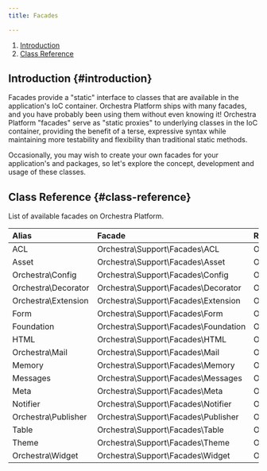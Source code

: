```yaml
---
title: Facades

---
```


1. [Introduction](#introduction)
2. [Class Reference](#class-reference)

## Introduction {#introduction}

Facades provide a "static" interface to classes that are available in the application's IoC container. Orchestra Platform ships with many facades, and you have probably been using them without even knowing it! Orchestra Platform "facades" serve as "static proxies" to underlying classes in the IoC container, providing the benefit of a terse, expressive syntax while maintaining more testability and flexibility than traditional static methods.

Occasionally, you may wish to create your own facades for your application's and packages, so let's explore the concept, development and usage of these classes.

## Class Reference {#class-reference}

List of available facades on Orchestra Platform.

Alias                 | Facade                                | Root Accessor                                    | Service Location
:---------------------|:--------------------------------------|:-------------------------------------------------|:----------------------
ACL                   | Orchestra\Support\Facades\ACL         | Orchestra\Authorization\Factory                  | `orchestra.acl`
Asset                 | Orchestra\Support\Facades\Asset       | Orchestra\Asset\Factory                          | `orchestra.asset`
Orchestra\Config      | Orchestra\Support\Facades\Config      | Orchestra\Extension\Config\Repository            | `orchestra.extension.config`
Orchestra\Decorator   | Orchestra\Support\Facades\Decorator   | Orchestra\View\Decorator                         | `orchestra.decorator`
Orchestra\Extension   | Orchestra\Support\Facades\Extension   | Orchestra\Extension\Factory                      | `orchestra.extension`
Form                  | Orchestra\Support\Facades\Form        | Orchestra\Html\Form\Factory                      | `orchestra.form`
Foundation            | Orchestra\Support\Facades\Foundation  | Orchestra\Foundation\Foundation                  | `orchestra.app`
HTML                  | Orchestra\Support\Facades\HTML        | Orchestra\Html\HtmlBuilder                       | `html`
Orchestra\Mail        | Orchestra\Support\Facades\Mail        | Orchestra\Notifier\Mailer                        | `orchestra.mail`
Memory                | Orchestra\Support\Facades\Memory      | Orchestra\Memory\MemoryManager                   | `orchestra.memory`
Messages              | Orchestra\Support\Facades\Messages    | Orchestra\Messages\MessageBag                    | `orchestra.messages`
Meta                  | Orchestra\Support\Facades\Meta        | Orchestra\Foundation\Meta                        | `orchestra.meta`
Notifier              | Orchestra\Support\Facades\Notifier    | Orchestra\Notifier\NotifierManager               | `orchestra.notifier`
Orchestra\Publisher   | Orchestra\Support\Facades\Publisher   | Orchestra\Foundation\Publisher\PublisherManager  | `orchestra.publisher`
Table                 | Orchestra\Support\Facades\Table       | Orchestra\Html\Table\Factory                     | `orchestra.table`
Theme                 | Orchestra\Support\Facades\Theme       | Orchestra\View\Theme\ThemeManager                | `orchestra.theme`
Orchestra\Widget      | Orchestra\Support\Facades\Widget      | Orchestra\Widget\WidgetManager                   | `orchestra.widget`
